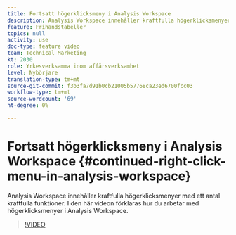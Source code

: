 ```yaml
---
title: Fortsatt högerklicksmeny i Analysis Workspace
description: Analysis Workspace innehåller kraftfulla högerklicksmenyer med ett antal kraftfulla funktioner. I den här videon förklaras hur du arbetar med högerklicksmenyer i Analysis Workspace.
feature: Frihandstabeller
topics: null
activity: use
doc-type: feature video
team: Technical Marketing
kt: 2030
role: Yrkesverksamma inom affärsverksamhet
level: Nybörjare
translation-type: tm+mt
source-git-commit: f3b3fa7d91b0cb21005b57768ca23ed6700fcc03
workflow-type: tm+mt
source-wordcount: '69'
ht-degree: 0%

---
```



# Fortsatt högerklicksmeny i Analysis Workspace {#continued-right-click-menu-in-analysis-workspace}

Analysis Workspace innehåller kraftfulla högerklicksmenyer med ett antal kraftfulla funktioner. I den här videon förklaras hur du arbetar med högerklicksmenyer i Analysis Workspace.

>[!VIDEO](https://video.tv.adobe.com/v/23982/?quality=12)
